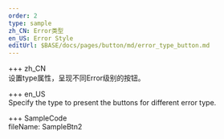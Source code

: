 ```yaml
---   
order: 2  
type: sample  
zh_CN: Error类型  
en_US: Error Style
editUrl: $BASE/docs/pages/button/md/error_type_button.md
---      
```



+++ zh_CN   
设置type属性，呈现不同Error级别的按钮。

+++ en_US   
Specify the type to present the buttons for different error type.  

+++ SampleCode  
fileName: SampleBtn2